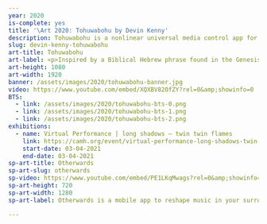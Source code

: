```yaml
---
year: 2020
is-complete: yes
title: '\Art 2020: Tohuwabohu by Devin Kenny'
description: Tohuwabohu is a nonlinear universal media control app for live performances.
slug: devin-kenny-tohuwabohu
art-title: Tohuwabohu
art-label: <p>Inspired by a Biblical Hebrew phrase found in the Genesis creation narrative that describes the condition of the earth immediately before the creation of light, often interpreted as "without form, and void", Tohuwabohu is a nonlinear universal media control app for live performances developed in React.js and Electron.</p><p>Performance essays is a multimodal approach to conveying ideas and concepts to an audience by taking advantage of the many avenues of perception by humans. When we see the media we must ask how we believe we can interact with it. How do we connect, modify, and layer different media types? How do these interactions extend into the physical space? How do we generalize an all-media "instrument"?</p><p>From the layout to the actual functionality, Tohuwabohu gives a user much flexibility to do whatever they want instead of predefining everything. A bit of chaotic energy at first, maybe you don't know what this button does, or where the window went (as everything is movable); but as you get a hang of it, it becomes a good partner of yours.</p><p>Features include:<ul><li>Preloading performance files<li>Adding local file and YouTube videos on the fly with thumbnails<li>Reorderable playlist in 1D/list and 2D/grid layout<li>Multiple resizable previews<li>Audio recording of the performance<li>Text window with basic WYSIWYG<li>Overlay canvas for live free-hand drawing<li>Each component is draggable to anywhere with in the app screen, collapsable anytime<li>MIDI support, fullscreen, hotkey binding, dark mode</ul></p><p><a href="https://github.com/slashers-cornelltech/tohuwabohu">Tohuwabohu user manual and source code</a></p>
art-height: 1080
art-width: 1920
banner: /assets/images/2020/tohuwabohu-banner.jpg
video: https://www.youtube.com/embed/XQXBV82OfZY?rel=0&amp;showinfo=0
BTS:
  - link: /assets/images/2020/tohuwabohu-bts-0.png
  - link: /assets/images/2020/tohuwabohu-bts-1.png
  - link: /assets/images/2020/tohuwabohu-bts-2.png
exhibitions:
  - name: Virtual Performance | long shadows – twin twin flames
    link: https://camh.org/event/virtual-performance-long-shadows-twin-twin-flames-devin-kenny/
    start-date: 03-04-2021
    end-date: 03-04-2021
sp-art-title: Otherwards
sp-art-slug: otherwards
sp-video: https://www.youtube.com/embed/PE1LKqMwags?rel=0&amp;showinfo=0
sp-art-height: 720
sp-art-width: 1280
sp-art-label: Otherwards is a mobile app to reshape music in your surroundings, with 'Cook' -- tools for remixing musical tracks using augmented reality -- and 'Drift', which places songs along derive-style walking paths to engage a viewer/listener/participant. The backbone of the idea is to create individual experiences with sound in space, whether that space be one's bedroom or outside on the street, in a field, a park, or elsewhere. With nearly 100,000 daily uploads to streaming services, artists need to activate listeners with unique, memorable experiences now more than ever, and this would be a provocative first dive. Our ambition is to create a multi-perspective mixed reality experience involving sonic, visual, and physical inputs, using digitized versions of my analog street photography, poetry fragments, field recordings made in Brooklyn and Queens, New York, and songs from an upcoming multi-genre musical album, In Other Words.

---
```

